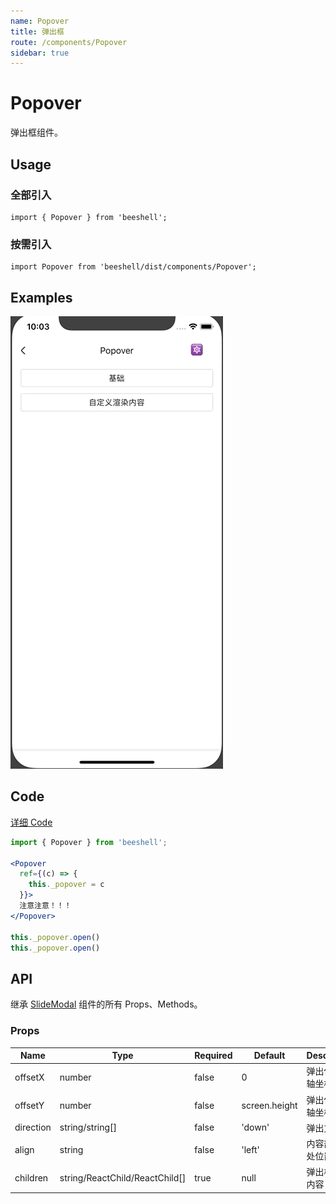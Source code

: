```yaml
---
name: Popover
title: 弹出框
route: /components/Popover
sidebar: true
---
```


# Popover

弹出框组件。

## Usage

### 全部引入
```
import { Popover } from 'beeshell';
```

### 按需引入
```
import Popover from 'beeshell/dist/components/Popover';
```

## Examples

![image](../images/Popover/1.gif)

## Code
[详细 Code](https://github.com/Meituan-Dianping/beeshell/tree/master/examples/Popover/index.tsx)

```jsx
import { Popover } from 'beeshell';

<Popover
  ref={(c) => {
    this._popover = c
  }}>
  注意注意！！！
</Popover>

this._popover.open()
this._popover.open()
```

## API

继承 [SlideModal](./SlideModal.md) 组件的所有 Props、Methods。

### Props

| Name | Type | Required | Default | Description |
| ---- | ---- | ---- | ---- | ---- |
| offsetX | number | false | 0 | 弹出位置 X 轴坐标 |
| offsetY | number | false | screen.height | 弹出位置 Y 轴坐标 |
| direction | string/string[] | false | 'down' | 弹出方向 |
| align | string | false | 'left' | 内容部分所处位置 |
| children | string/ReactChild/ReactChild[] | true | null | 弹出框展示内容 |